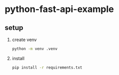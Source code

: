 # python-fast-api-example

## setup

1. create venv

   ```sh
   python -m venv .venv
   ```

1. install

   ```sh
   pip install -r requirements.txt
   ```
